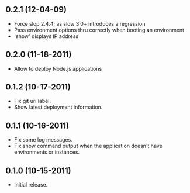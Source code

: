 ## 0.2.1 (12-04-09)

- Force slop 2.4.4; as slow 3.0+ introduces a regression
- Pass environment options thru correctly when booting an environment
- 'show' displays IP address

## 0.2.0 (11-18-2011)

- Allow to deploy Node.js applications

## 0.1.2 (10-17-2011)

- Fix git uri label.
- Show latest deployment information.

## 0.1.1 (10-16-2011)

- Fix some log messages.
- Fix show command output when the application doesn't have environments or
  instances.


## 0.1.0 (10-15-2011)

- Initial release.
